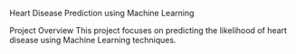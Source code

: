 Heart Disease Prediction using Machine Learning

Project Overview
This project focuses on predicting the likelihood of heart disease using Machine Learning techniques.
